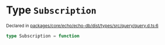 # Type `Subscription`
<sub>Declared in [packages/core/echo/echo-db/dist/types/src/query/query.d.ts:6]()</sub>




```ts
type Subscription = function
```
